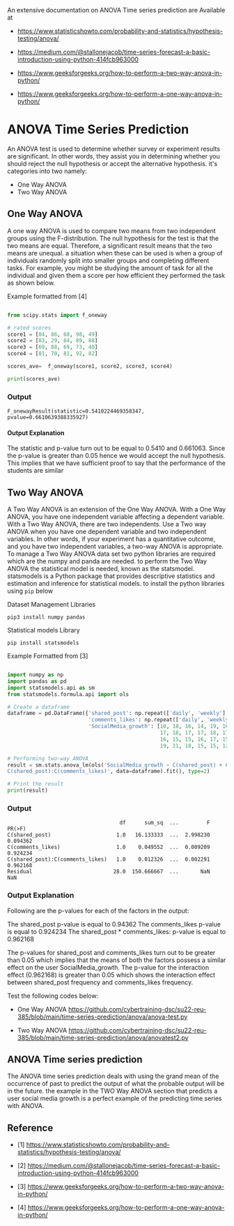 An extensive documentation on ANOVA Time series prediction are Available at

* <https://www.statisticshowto.com/probability-and-statistics/hypothesis-testing/anova/>

* <https://medium.com/@stallonejacob/time-series-forecast-a-basic-introduction-using-python-414fcb963000>

* <https://www.geeksforgeeks.org/how-to-perform-a-two-way-anova-in-python/>

* <https://www.geeksforgeeks.org/how-to-perform-a-one-way-anova-in-python/>

# ANOVA Time Series Prediction

An ANOVA test is used to determine whether survey or 
experiment results are significant. In other words, they 
assist you in determining whether you should reject the 
null hypothesis or accept the alternative hypothesis. it's 
categories into two namely: 

* One Way ANOVA
* Two Way ANOVA


## One Way ANOVA 

A one way ANOVA is used to compare two means from two 
independent groups using the F-distribution. 
The null hypothesis for the test is that the two means are 
equal. Therefore, a significant result means that the two 
means are unequal. a situation when these can be used is when 
a group of individuals randomly split into smaller groups and 
completing different tasks. For example, you might be studying 
the amount of task for all the individual and given them a score
per how efficient they performed the task as shown below.

Example formatted from [4]

``` python

from scipy.stats import f_oneway

# rated scores
score1 = [84, 86, 68, 98, 49]
score2 = [83, 29, 64, 89, 88]
score3 = [69, 88, 69, 73, 40]
score4 = [81, 70, 81, 92, 82]

scores_ave=  f_oneway(score1, score2, score3, score4)

print(scores_ave)
```

### Output

```
F_onewayResult(statistic=0.5410224469358347, pvalue=0.6610639388335927)
```
#### Output Explanation

The statistic and p-value turn out to be equal to 0.5410 and 0.661063.
Since the p-value is greater than 0.05 hence we would accept the null 
hypothesis. This implies that we have sufficient proof to say that the
performance of the students are similar

## Two Way ANOVA

A Two Way ANOVA is an extension of the One Way ANOVA. With a 
One Way ANOVA, you have one independent variable affecting a dependent 
variable. With a Two Way ANOVA, there are two independents. Use a 
Two way ANOVA when you have one dependent variable and two independent 
variables. In other words, if your experiment has a quantitative outcome, 
and you have two independent variables, a two-way ANOVA is appropriate.
To manage a Two Way ANOVA data set two python libraries are required which 
are the numpy and panda are needed. to perform the Two Way ANOVA the
statistical model is needed, known as the statsmodel. statsmodels is a
Python package that provides descriptive statistics and estimation and 
inference for statistical models. to install the python
libraries using `pip` below

Dataset Management Libraries
```
pip3 install numpy pandas
```

Statistical models Library
```
pip install statsmodels
```

Example Formatted from [3]

``` python

import numpy as np
import pandas as pd
import statsmodels.api as sm
from statsmodels.formula.api import ols

# Create a dataframe
dataframe = pd.DataFrame({'shared_post': np.repeat(['daily', 'weekly'], 15),
                          'comments_likes': np.repeat(['daily', 'weekly'], 15),
                          'SocialMedia_growth': [10, 18, 16, 14, 19, 16, 18, 14,
                                                 17, 18, 17, 17, 18, 17, 19, 11,
                                                 16, 15, 15, 16, 17, 15, 16, 15,
                                                 19, 11, 18, 15, 15, 12]})

# Performing two-way ANOVA
result = sm.stats.anova_lm(ols('SocialMedia_growth ~ C(shared_post) + C(comments_likes) +\
C(shared_post):C(comments_likes)', data=dataframe).fit(), type=2)

# Print the result
print(result)
```

### Output

```
                                    df      sum_sq  ...         F    PR(>F)
C(shared_post)                     1.0   16.133333  ...  2.998230  0.094362
C(comments_likes)                  1.0    0.049552  ...  0.009209  0.924234
C(shared_post):C(comments_likes)   1.0    0.012326  ...  0.002291  0.962168
Residual                          28.0  150.666667  ...       NaN       NaN
```

### Output Explanation

Following are the p-values for each of the factors in the output:

The shared_post p-value is equal to 0.94362
The comments_likes p-value is equal to 0.924234
The shared_post * comments_likes: p-value is equal to 0.962168

The p-values for shared_post and comments_likes turn out 
to be greater than 0.05 which implies that the means of 
both the factors possess a similar effect on the user 
SocialMedia_growth. The p-value for the interaction effect 
(0.962168) is greater than 0.05 which shows the interaction 
effect between shared_post frequency and comments_likes frequency.

Test the following codes below:

* One Way ANOVA <https://github.com/cybertraining-dsc/su22-reu-385/blob/main/time-series-prediction/anova/anova-test.py>

* Two Way ANOVA <https://github.com/cybertraining-dsc/su22-reu-385/blob/main/time-series-prediction/anova/anovatest2.py>

## ANOVA Time series prediction

The ANOVA time series prediction deals with using the grand 
mean of the occurrence of past to predict the output of what 
the probable output will be in the future. the example in the TWO Way ANOVA
section that predicts a user social media growth is a perfect example of 
the predicting time series with ANOVA.




## Reference

* [1] <https://www.statisticshowto.com/probability-and-statistics/hypothesis-testing/anova/>

* [2] <https://medium.com/@stallonejacob/time-series-forecast-a-basic-introduction-using-python-414fcb963000>

* [3] <https://www.geeksforgeeks.org/how-to-perform-a-two-way-anova-in-python/>

* [4] <https://www.geeksforgeeks.org/how-to-perform-a-one-way-anova-in-python/>
